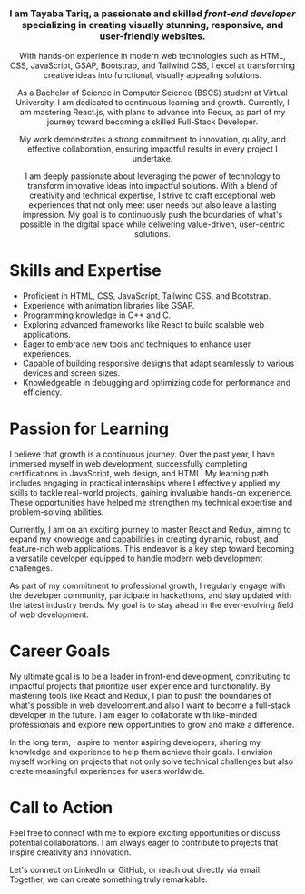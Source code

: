 <div align="center">
    <h3>I am Tayaba Tariq, a passionate and skilled <i>front-end developer </i>specializing in creating visually stunning, responsive, and user-friendly websites.</h3>
    <p>
      With hands-on experience in modern web technologies such as HTML, CSS, JavaScript, GSAP, Bootstrap, and Tailwind CSS, I excel at transforming creative ideas into functional, visually appealing solutions.

As a Bachelor of Science in Computer Science (BSCS) student at Virtual University, I am dedicated to continuous learning and growth. Currently, I am mastering React.js, with plans to advance into Redux, as part of my journey toward becoming a skilled Full-Stack Developer.

My work demonstrates a strong commitment to innovation, quality, and effective collaboration, ensuring impactful results in every project I undertake.
    </p>
    <p>
       I am deeply passionate about leveraging the power of technology to transform innovative ideas into impactful solutions. With a blend of creativity and technical expertise, I strive to craft exceptional web experiences that not only meet user needs but also leave a lasting impression. My goal is to continuously push the boundaries of what's possible in the digital space while delivering value-driven, user-centric solutions.
    </p>
</div>

<div>
    <h1>Skills and Expertise</h1>
    <ul>
        <li>Proficient in HTML, CSS, JavaScript, Tailwind CSS, and Bootstrap.</li>
        <li>Experience with animation libraries like GSAP.</li>
        <li>Programming knowledge in C++ and C.</li>
        <li>Exploring advanced frameworks like React to build scalable web applications.</li>
        <li>Eager to embrace new tools and techniques to enhance user experiences.</li>
        <li>Capable of building responsive designs that adapt seamlessly to various devices and screen sizes.</li>
        <li>Knowledgeable in debugging and optimizing code for performance and efficiency.</li>
    </ul>
</div>

<div>
    <h1>Passion for Learning</h1>
    <p>
        I believe that growth is a continuous journey. Over the past year, I have immersed myself in web development, successfully completing certifications in JavaScript, web design, and HTML. 
        My learning path includes engaging in practical internships where I effectively applied my skills to tackle real-world projects, gaining invaluable hands-on experience. These opportunities have helped me strengthen my technical expertise and problem-solving abilities.
        
Currently, I am on an exciting journey to master React and Redux, aiming to expand my knowledge and capabilities in creating dynamic, robust, and feature-rich web applications. This endeavor is a key step toward becoming a versatile developer equipped to handle modern web development challenges.
    </p>
    <p>
        As part of my commitment to professional growth, I regularly engage with the developer community, participate in hackathons, and stay updated with the latest industry trends. 
        My goal is to stay ahead in the ever-evolving field of web development.
    </p>
</div>

<div>
    <h1>Career Goals</h1>
    <p>
        My ultimate goal is to be a leader in front-end development, contributing to impactful projects that prioritize user experience and functionality. 
        By mastering tools like React and Redux, I plan to push the boundaries of what's possible in web development.and also I want to become a full-stack developer in the future. 
        I am eager to collaborate with like-minded professionals and explore new opportunities to grow and make a difference.
    </p>
    <p>
        In the long term, I aspire to mentor aspiring developers, sharing my knowledge and experience to help them achieve their goals. 
        I envision myself working on projects that not only solve technical challenges but also create meaningful experiences for users worldwide.
    </p>
</div>

<div>
    <h1>Call to Action</h1>
    <p>
        Feel free to connect with me to explore exciting opportunities or discuss potential collaborations. 
        I am always eager to contribute to projects that inspire creativity and innovation.
    </p>
    <p>
        Let's connect on LinkedIn or GitHub, or reach out directly via email. Together, we can create something truly remarkable.
    </p>
</div>
